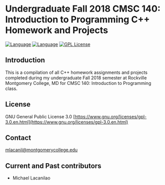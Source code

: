 Undergraduate Fall 2018 CMSC 140: Introduction to Programming C++ Homework and Projects
====

[![Language](https://img.shields.io/badge/language-C++-red.svg)](https://img.shields.io/badge/language-c++-red.svg)
[![Language](https://img.shields.io/badge/C%2B%2B-11-red.svg)](https://img.shields.io/badge/C%2B%2B-11-red.svg)
[![GPL License](https://img.shields.io/badge/license-GPL-blue.svg)](https://opensource.org/licenses/GPL-3.0/)

Introduction
------------

This is a compilation of all C++ homework assignments and projects completed during my undergraduate Fall 2018 semester at Rockville Montgomery College, MD for CMSC 140: Introduction to Programming class.

License
-------

GNU General Public License 3.0 [https://www.gnu.org/licenses/gpl-3.0.en.html](https://www.gnu.org/licenses/gpl-3.0.en.html)

Contact
-------

mlacanil@montgomerycollege.edu

Current and Past contributors
-----------------------------

* Michael Lacanilao